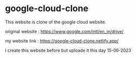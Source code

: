 # google-cloud-clone

This website is clone of the google cloud website.


original website : https://www.google.com/intl/en_in/drive/


my website link : https://google-cloud-clone.netlify.app/


I create this website before but uploade it this day 15-06-2023
